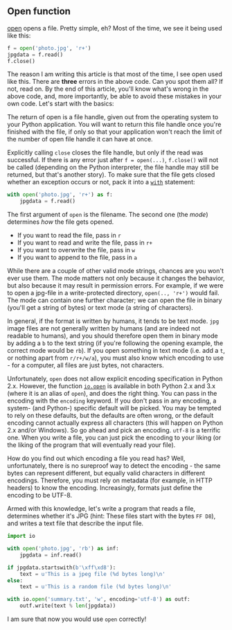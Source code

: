 ## Open function

[open](http://docs.python.org/dev/library/functions.html#open) opens a file. Pretty simple, eh? Most of the time, we see it being used like this:

```python
f = open('photo.jpg', 'r+')
jpgdata = f.read()
f.close()
```

The reason I am writing this article is that most of the time, I see open used like this. There are __three__ errors in the above code. Can you spot them all? If not, read on. By the end of this article, you'll know what's wrong in the above code, and, more importantly, be able to avoid these mistakes in your own code. Let's start with the basics: 

The return of open is a file handle, given out from the operating system to your Python application. You will want to return this file handle once you're finished with the file, if only so that your application won't reach the limit of the number of open file handle it can have at once. 

Explicitly calling `close` closes the file handle, but only if the read was successful. If there is any error just after `f = open(...)`, `f.close()` will not be called (depending on the Python interpreter, the file handle may still be returned, but that's another story). To make sure that the file gets closed whether an exception occurs or not, pack it into a [`with`](http://freepythontips.wordpress.com/2013/07/28/the-with-statement/) statement:

```python
with open('photo.jpg', 'r+') as f:
    jpgdata = f.read()
```

The first argument of `open` is the filename. The second one (the *mode*) determines *how* the file gets opened. 

- If you want to read the file, pass in `r` 
- If you want to read and write the file, pass in `r+` 
- If you want to overwrite the file, pass in `w` 
- If you want to append to the file, pass in `a` 
 
While there are a couple of other valid mode strings, chances are you won't ever use them. The mode matters not only because it changes the behavior, but also because it may result in permission errors. For example, if we were to open a jpg-file in a write-protected directory, `open(.., 'r+')` would fail. The mode can contain one further character; we can open the file in binary (you'll get a string of bytes) or text mode (a string of characters). 

In general, if the format is written by humans, it tends to be text mode. `jpg` image files are not generally written by humans (and are indeed not readable to humans), and you should therefore open them in binary mode by adding a `b` to the text string (if you're following the opening example, the correct mode would be `rb`). If you open something in text mode (i.e. add a `t`, or nothing apart from `r/r+/w/a`), you must also know which encoding to use - for a computer, all files are just bytes, not characters. 

Unfortunately, `open` does not allow explicit encoding specification in Python 2.x. However, the function [`io.open`](http://docs.python.org/2/library/io.html#io.open) is available in both Python 2.x and 3.x (where it is an alias of `open`), and does the right thing. You can pass in the encoding with the `encoding` keyword. If you don't pass in any encoding, a system- (and Python-) specific default will be picked. You may be tempted to rely on these defaults, but the defaults are often wrong, or the default encoding cannot actually express all characters (this will happen on Python 2.x and/or Windows). So go ahead and pick an encoding. `utf-8` is a terrific one. When you write a file, you can just pick the encoding to your liking (or the liking of the program that will eventually read your file).

How do you find out which encoding a file you read has? Well, unfortunately, there is no sureproof way to detect the encoding - the same bytes can represent different, but equally valid characters in different encodings. Therefore, you must rely on metadata (for example, in HTTP headers) to know the encoding. Increasingly, formats just define the encoding to be UTF-8. 

Armed with this knowledge, let's write a program that reads a file, determines whether it's JPG (hint: These files start with the bytes `FF D8`), and writes a text file that describe the input file.

```python
import io

with open('photo.jpg', 'rb') as inf:
    jpgdata = inf.read()

if jpgdata.startswith(b'\xff\xd8'):
    text = u'This is a jpeg file (%d bytes long)\n'
else:
    text = u'This is a random file (%d bytes long)\n'

with io.open('summary.txt', 'w', encoding='utf-8') as outf:
    outf.write(text % len(jpgdata))
```

I am sure that now you would use `open` correctly!